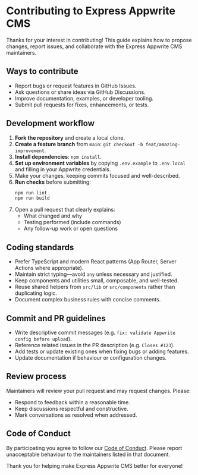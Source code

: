 # Contributing to Express Appwrite CMS

Thanks for your interest in contributing! This guide explains how to propose changes, report issues, and collaborate with the Express Appwrite CMS maintainers.

## Ways to contribute
- Report bugs or request features in GitHub Issues.
- Ask questions or share ideas via GitHub Discussions.
- Improve documentation, examples, or developer tooling.
- Submit pull requests for fixes, enhancements, or tests.

## Development workflow
1. **Fork the repository** and create a local clone.
2. **Create a feature branch** from `main`: `git checkout -b feat/amazing-improvement`.
3. **Install dependencies**: `npm install`.
4. **Set up environment variables** by copying `.env.example` to `.env.local` and filling in your Appwrite credentials.
5. Make your changes, keeping commits focused and well-described.
6. **Run checks** before submitting:
   ```bash
   npm run lint
   npm run build
   ```
7. Open a pull request that clearly explains:
   - What changed and why
   - Testing performed (include commands)
   - Any follow-up work or open questions

## Coding standards
- Prefer TypeScript and modern React patterns (App Router, Server Actions where appropriate).
- Maintain strict typing—avoid `any` unless necessary and justified.
- Keep components and utilities small, composable, and well-tested.
- Reuse shared helpers from `src/lib` or `src/components` rather than duplicating logic.
- Document complex business rules with concise comments.

## Commit and PR guidelines
- Write descriptive commit messages (e.g. `fix: validate Appwrite config before upload`).
- Reference related issues in the PR description (e.g. `Closes #123`).
- Add tests or update existing ones when fixing bugs or adding features.
- Update documentation if behaviour or configuration changes.

## Review process
Maintainers will review your pull request and may request changes. Please:
- Respond to feedback within a reasonable time.
- Keep discussions respectful and constructive.
- Mark conversations as resolved when addressed.

## Code of Conduct
By participating you agree to follow our [Code of Conduct](CODE_OF_CONDUCT.md). Please report unacceptable behaviour to the maintainers listed in that document.

Thank you for helping make Express Appwrite CMS better for everyone!
